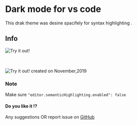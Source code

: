 # Dark mode for vs code

This drak theme was desine spacifely for syntax highlighting .

## Info

![Try it out!](https://raw.githubusercontent.com/nurmohammed840/extension.vsix/Just-Black/img/one.png)</br></br></br>

![Try it out!](https://raw.githubusercontent.com/nurmohammed840/extension.vsix/Just-Black/img/two.png)
created on November,2019

### Note

Make sure <code>"editor.semanticHighlighting.enabled": false </code>

#### Do you like it !?

Any suggestions OR report issue on <a href="https://github.com/nurmohammed840/extension.vsix">GitHub</a>
